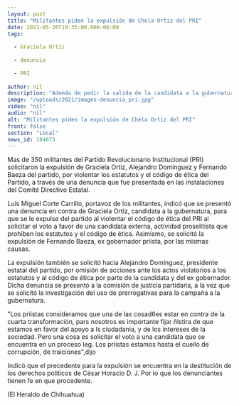 ```yaml
---
layout: post
title: "Militantes piden la expulsión de Chela Ortiz del PRI"
date: 2021-05-26T19:35:00.000-06:00
tags:
  
  - Graciela Ortíz
  
  - denuncia
  
  - PRI
  
author: nil
description: "Además de pedir la salida de la candidata a la gubernatura, también pidieron que se expulse a Alejandro Domínguez y Fernando Baeza"
image: "/uploads/2021/images-denuncia_pri.jpg"
video: "nil"
audio: "nil"
alt: "Militantes piden la expulsión de Chela Ortiz del PRI"
front: false
section: "Local"
news_id: 184673
---
```


Mas de 350 militantes del Partido Revolucionario Institucional (PRI) solicitaron la expulsión de Graciela Ortiz, Alejandro Domínguez y Fernando Baeza del partido, por violentar los estatutos y el código de ética del Partido, a través de una denuncia que fue presentada en las instalaciones del Comité Directivo Estatal.

Luis Miguel Corte Carrillo, portavoz de los militantes, indicó que se presentó una denuncia en contra de Graciela Ortiz, candidata a la gubernatura, para que se le expulse del partido al violentar el código de ética del PRI al solicitar el voto a favor de una candidata externa, actividad proselitista que prohíben los estatutos y el código de ética. Asimismo, se solicitó la expulsión de Fernando Baeza, ex gobernador priista, por las mismas causas.

La expulsión también se solicitó hacia Alejandro Domínguez, presidente estatal del partido, por omisión de acciones ante los actos violatorios a los estatutos y al código de ética por parte de la candidata y del ex gobernador. Dicha denuncia se presentó a la comisión de justicia partidaria, a la vez que se solicitó la investigación del uso de prerrogativas para la campaña a la gubernatura.

"Los priistas consideramos que una de las cosad6es estar en contra de la cuarta transformación, pars nosotros es importante fijar ñlstira de que estamos en favor del apoyo a ls ciudadania, y de los intereses de la sociedad. Pero una cosa es solicitar el voto a una candidata que se encuentra en un proceso leg. Los priistas estamos hasta el cuello de corrupción, de traiciones",dijo

Indicó que el precedente para la expulsión se encuentra en la destitución de los derechos políticos de César Horacio D. J. Por lo que los denunciantes tienen fe en que procedente.

(El Heraldo de Chihuahua)